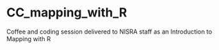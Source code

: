 # CC_mapping_with_R
Coffee and coding session delivered to NISRA staff as an Introduction to Mapping with R
